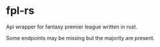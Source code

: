 # fpl-rs
Api wrapper for fantasy premier league written in rust. 

Some endpoints may be missing but the majority are present.

